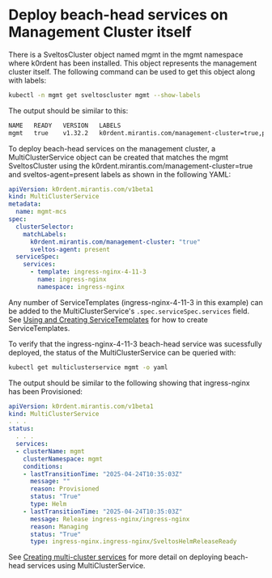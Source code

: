 # Deploy beach-head services on Management Cluster itself

There is a SveltosCluster object named mgmt in the mgmt namespace where k0rdent has been installed. This object represents the management cluster itself. The following command can be used to get this object along with labels:

```sh
kubectl -n mgmt get sveltoscluster mgmt --show-labels
```

The output should be similar to this:

```sh
NAME   READY   VERSION   LABELS
mgmt   true    v1.32.2   k0rdent.mirantis.com/management-cluster=true,projectsveltos.io/k8s-version=v1.32.2,sveltos-agent=present
```

To deploy beach-head services on the management cluster, a MultiClusterService object can be created that matches the mgmt SveltosCluster using the k0rdent.mirantis.com/management-cluster=true and sveltos-agent=present labels as shown in the following YAML:

```yaml
apiVersion: k0rdent.mirantis.com/v1beta1
kind: MultiClusterService
metadata:
  name: mgmt-mcs
spec:
  clusterSelector:
    matchLabels:
      k0rdent.mirantis.com/management-cluster: "true"
      sveltos-agent: present
  serviceSpec:
    services:
      - template: ingress-nginx-4-11-3
        name: ingress-nginx
        namespace: ingress-nginx
```

Any number of ServiceTemplates (ingress-nginx-4-11-3 in this example) can be added to the MultiClusterService's `.spec.serviceSpec.services` field. See [Using and Creating ServiceTemplates](./admin-service-templates.md) for how to create ServiceTemplates.

To verify that the ingress-nginx-4-11-3 beach-head service was sucessfully deployed, the status of the MultiClusterService can be queried with:

```sh
kubectl get multiclusterservice mgmt -o yaml
```

The output should be similar to the following showing that ingress-nginx has been Provisioned:

```yaml
apiVersion: k0rdent.mirantis.com/v1beta1
kind: MultiClusterService
. . .
status:
  . . .
  services:
  - clusterName: mgmt
    clusterNamespace: mgmt
    conditions:
    - lastTransitionTime: "2025-04-24T10:35:03Z"
      message: ""
      reason: Provisioned
      status: "True"
      type: Helm
    - lastTransitionTime: "2025-04-24T10:35:03Z"
      message: Release ingress-nginx/ingress-nginx
      reason: Managing
      status: "True"
      type: ingress-nginx.ingress-nginx/SveltosHelmReleaseReady
```

See [Creating multi-cluster services](./admin-create-multiclusterservice.md) for more detail on deploying beach-head services using MultiClusterService.
